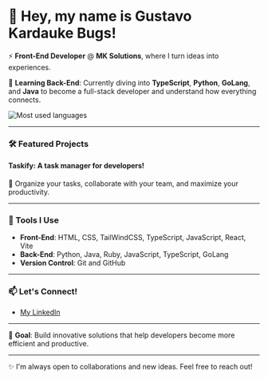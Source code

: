 # 👋 Hey, my name is Gustavo Kardauke Bugs!

⚡ **Front-End Developer** @ **MK Solutions**, where I turn ideas into experiences.

🌱 **Learning Back-End**: Currently diving into **TypeScript**, **Python**, **GoLang**, and **Java** to become a full-stack developer and understand how everything connects.

![Most used languages](https://github-readme-stats.vercel.app/api/top-langs/?username=gustavokbugs&theme=dark&hide_border=false&layout=compact)


---

### 🛠️ Featured Projects

#### **Taskify**: A task manager for developers!  
📅 Organize your tasks, collaborate with your team, and maximize your productivity.  

---

### 🌟 Tools I Use

- **Front-End**: HTML, CSS, TailWindCSS, TypeScript, JavaScript, React, Vite  
- **Back-End**: Python, Java, Ruby, JavaScript, TypeScript, GoLang  
- **Version Control**: Git and GitHub  

---

### 📫 Let's Connect!

- [My LinkedIn](https://www.linkedin.com/in/gustavo-kardauke-bugs-b3258b26b/)

---

🎯 **Goal**: Build innovative solutions that help developers become more efficient and productive.

---

✨ I'm always open to collaborations and new ideas. Feel free to reach out!
